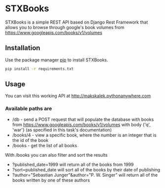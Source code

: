 # STXBooks

STXBooks is a simple REST API based on Django Rest Framework that allows you to browse through google's book volumes from <https://www.googleapis.com/books/v1/volumes>

## Installation

Use the package manager [pip](https://pip.pypa.io/en/stable/) to install STXBooks.

```bash
pip install -r requirements.txt
```

## Usage

You can visit this working API at <http://makskalek.pythonanywhere.com>

### Available paths are
* /db - send a POST request that will populate the database with books from <https://www.googleapis.com/books/v1/volumes> with body {'q', 'war'} (as specified in this task's documentation)
* /books/4 - view a specific book, where the number is an integer that is the id of the book
* /books - get the list of all books

With /books you can also filter and sort the results
* ?published_date=1999 will return all of the books from 1999
* ?sort=published_date will sort all of the books by their date of publishing
* ?author="Sebastian Junger"&author="P. W. Singer" will return all of the books written by one of these authors




